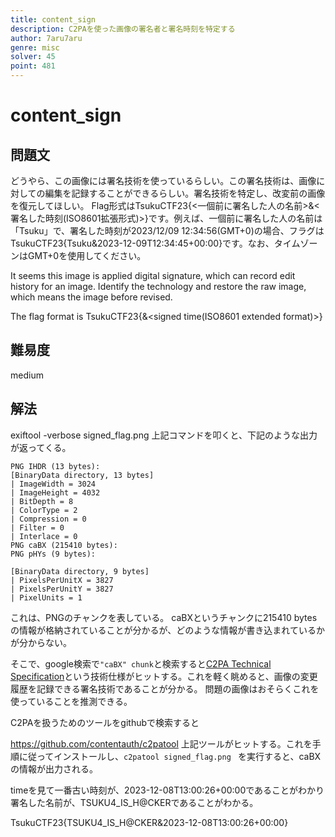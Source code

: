 ```yaml
---
title: content_sign
description: C2PAを使った画像の署名者と署名時刻を特定する
author: 7aru7aru
genre: misc
solver: 45
point: 481
---
```


# content_sign
## 問題文

どうやら、この画像には署名技術を使っているらしい。この署名技術は、画像に対しての編集を記録することができるらしい。署名技術を特定し、改変前の画像を復元してほしい。 Flag形式はTsukuCTF23{<一個前に署名した人の名前>&<署名した時刻(ISO8601拡張形式)>}です。例えば、一個前に署名した人の名前は「Tsuku」で、署名した時刻が2023/12/09 12:34:56(GMT+0)の場合、フラグはTsukuCTF23{Tsuku&2023-12-09T12:34:45+00:00}です。なお、タイムゾーンはGMT+0を使用してください。

It seems this image is applied digital signature, which can record edit history for an image.
Identify the technology and restore the raw image, which means the image before revised.

The flag format is TsukuCTF23{<the name of the previous signing person>&<signed time(ISO8601 extended format)>}

## 難易度

medium

## 解法
exiftool -verbose signed_flag.png
上記コマンドを叩くと、下記のような出力が返ってくる。

``````
PNG IHDR (13 bytes):
[BinaryData directory, 13 bytes]
| ImageWidth = 3024
| ImageHeight = 4032
| BitDepth = 8
| ColorType = 2
| Compression = 0
| Filter = 0
| Interlace = 0
PNG caBX (215410 bytes):
PNG pHYs (9 bytes):

[BinaryData directory, 9 bytes]
| PixelsPerUnitX = 3827
| PixelsPerUnitY = 3827
| PixelUnits = 1
``````

これは、PNGのチャンクを表している。
caBXというチャンクに215410 bytesの情報が格納されていることが分かるが、どのような情報が書き込まれているかが分からない。

そこで、google検索で`"caBX" chunk`と検索すると[C2PA Technical Specification](https://c2pa.org/specifications/specifications/1.3/specs/_attachments/C2PA_Specification.pdf)という技術仕様がヒットする。これを軽く眺めると、画像の変更履歴を記録できる署名技術であることが分かる。
問題の画像はおそらくこれを使っていることを推測できる。

C2PAを扱うためのツールをgithubで検索すると

https://github.com/contentauth/c2patool
上記ツールがヒットする。これを手順に従ってインストールし、`c2patool signed_flag.png `
を実行すると、caBXの情報が出力される。

timeを見て一番古い時刻が、2023-12-08T13:00:26+00:00であることがわかり
署名した名前が、TSUKU4_IS_H@CKERであることがわかる。

TsukuCTF23{TSUKU4_IS_H@CKER&2023-12-08T13:00:26+00:00}


